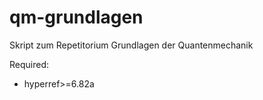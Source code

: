 qm-grundlagen
=============

Skript zum Repetitorium Grundlagen der Quantenmechanik

Required:

* hyperref>=6.82a
